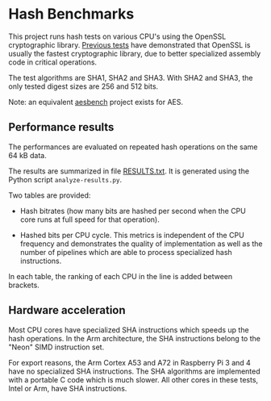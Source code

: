 # Hash Benchmarks

This project runs hash tests on various CPU's using the OpenSSL cryptographic
library. [Previous tests](https://github.com/lelegard/cryptobench) have
demonstrated that OpenSSL is usually the fastest cryptographic library, due
to better specialized assembly code in critical operations.

The test algorithms are SHA1, SHA2 and SHA3. With SHA2 and SHA3, the only
tested digest sizes are 256 and 512 bits.

Note: an equivalent [aesbench](https://github.com/lelegard/aesbench) project exists for AES.

## Performance results

The performances are evaluated on repeated hash operations on the same 64 kB data.

The results are summarized in file [RESULTS.txt](RESULTS.txt).
It is generated using the Python script `analyze-results.py`.

Two tables are provided:

- Hash bitrates (how many bits are hashed per second when the CPU core runs at
  full speed for that operation).

- Hashed bits per CPU cycle. This metrics is independent of the CPU frequency
  and demonstrates the quality of implementation as well as the number of
  pipelines which are able to process specialized hash instructions.

In each table, the ranking of each CPU in the line is added between brackets.

## Hardware acceleration

Most CPU cores have specialized SHA instructions which speeds up the hash
operations. In the Arm architecture, the SHA instructions belong to the "Neon"
SIMD instruction set.

For export reasons, the Arm Cortex A53 and A72 in Raspberry Pi 3 and 4 have no
specialized SHA instructions. The SHA algorithms are implemented with a portable
C code which is much slower. All other cores in these tests, Intel or Arm, have
SHA instructions.
